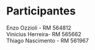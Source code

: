 # Participantes
Enzo Ozzioli - RM 564812  
Vinicius Herreira- RM 565662  
Thiago Nascimento - RM 561967
